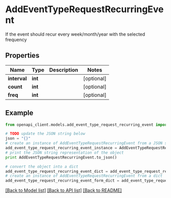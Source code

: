 # AddEventTypeRequestRecurringEvent

If the event should recur every week/month/year with the selected frequency

## Properties

Name | Type | Description | Notes
------------ | ------------- | ------------- | -------------
**interval** | **int** |  | [optional] 
**count** | **int** |  | [optional] 
**freq** | **int** |  | [optional] 

## Example

```python
from openapi_client.models.add_event_type_request_recurring_event import AddEventTypeRequestRecurringEvent

# TODO update the JSON string below
json = "{}"
# create an instance of AddEventTypeRequestRecurringEvent from a JSON string
add_event_type_request_recurring_event_instance = AddEventTypeRequestRecurringEvent.from_json(json)
# print the JSON string representation of the object
print AddEventTypeRequestRecurringEvent.to_json()

# convert the object into a dict
add_event_type_request_recurring_event_dict = add_event_type_request_recurring_event_instance.to_dict()
# create an instance of AddEventTypeRequestRecurringEvent from a dict
add_event_type_request_recurring_event_form_dict = add_event_type_request_recurring_event.from_dict(add_event_type_request_recurring_event_dict)
```
[[Back to Model list]](../README.md#documentation-for-models) [[Back to API list]](../README.md#documentation-for-api-endpoints) [[Back to README]](../README.md)


